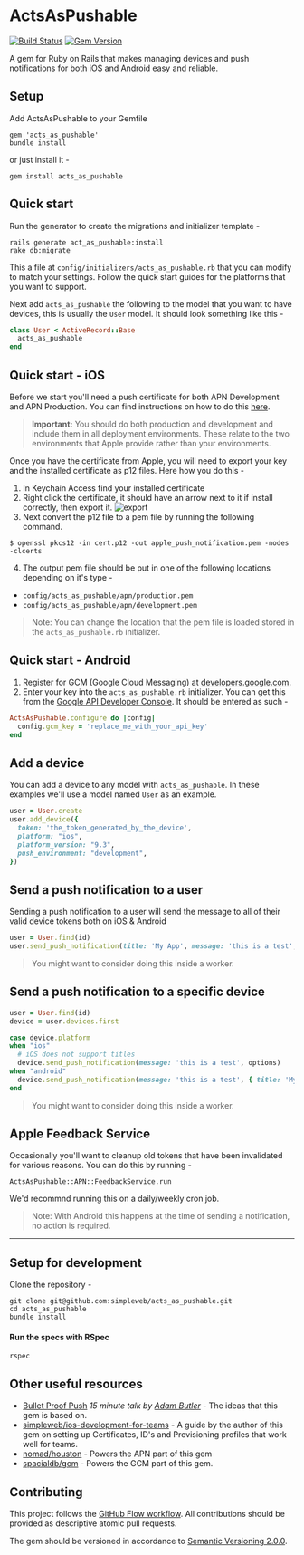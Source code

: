 # ActsAsPushable

[![Build Status](https://semaphoreci.com/api/v1/projects/28a53ae7-389f-4d93-9f8a-51c4b0756cf7/840599/badge.svg)](https://semaphoreci.com/simpleweb/acts_as_pushable)
[![Gem Version](https://badge.fury.io/rb/acts_as_pushable.svg)](https://badge.fury.io/rb/acts_as_pushable)

A gem for Ruby on Rails that makes managing devices and push notifications for both iOS and Android easy and reliable.

## Setup

Add ActsAsPushable to your Gemfile

  ```shell
  gem 'acts_as_pushable'
  bundle install
  ```

or just install it -

  ```shell
  gem install acts_as_pushable
  ```

## Quick start

Run the generator to create the migrations and initializer template -

  ```shell
  rails generate act_as_pushable:install
  rake db:migrate
  ```

This a file at `config/initializers/acts_as_pushable.rb` that you can modify to match your settings. Follow the quick start guides for the platforms that you want to support.

Next add `acts_as_pushable` the following to the model that you want to have devices, this is usually the `User` model. It should look something like this -

  ```ruby
  class User < ActiveRecord::Base
    acts_as_pushable
  end
  ```

## Quick start - iOS

Before we start you'll need a push certificate for both APN Development and APN Production. You can find instructions on how to do this [here](https://developer.apple.com/library/ios/documentation/IDEs/Conceptual/AppDistributionGuide/AddingCapabilities/AddingCapabilities.html#//apple_ref/doc/uid/TP40012582-CH26-SW11).

> **Important:** You should do both production and development and include them in all deployment environments. These relate to the two environments that Apple provide rather than your environments.

Once you have the certificate from Apple, you will need to export your key and the installed certificate as p12 files. Here how you do this -

1. In Keychain Access find your installed certificate
2. Right click the certificate, it should have an arrow next to it if install correctly, then export it.
  ![export](https://cloud.githubusercontent.com/assets/1238468/15851982/5a9bb9e0-2c97-11e6-8407-2e4797673dff.jpg)
3. Next convert the p12 file to a pem file by running the following command.
  ```
  $ openssl pkcs12 -in cert.p12 -out apple_push_notification.pem -nodes -clcerts
  ```
4. The output pem file should be put in one of the following locations depending on it's type -
  - `config/acts_as_pushable/apn/production.pem`
  - `config/acts_as_pushable/apn/development.pem`

> Note: You can change the location that the pem file is loaded stored in the `acts_as_pushable.rb` initializer.

## Quick start - Android

1. Register for GCM (Google Cloud Messaging) at [developers.google.com](https://developers.google.com/cloud-messaging/).
2. Enter your key into the `acts_as_pushable.rb` initializer. You can get this from the [Google API Developer Console](https://console.developers.google.com). It should be entered as such -

  ```ruby
  ActsAsPushable.configure do |config|
    config.gcm_key = 'replace_me_with_your_api_key'
  end
  ```

## Add a device

You can add a device to any model with `acts_as_pushable`. In these examples we'll use a model named `User` as an example.

  ```ruby
  user = User.create
  user.add_device({
    token: 'the_token_generated_by_the_device',
    platform: "ios",
    platform_version: "9.3",
    push_environment: "development",
  })
  ```

## Send a push notification to a user

Sending a push notification to a user will send the message to all of their valid device tokens both on iOS & Android

  ```ruby
  user = User.find(id)
  user.send_push_notification(title: 'My App', message: 'this is a test', options)
  ```

> You might want to consider doing this inside a worker.

## Send a push notification to a specific device

  ```ruby
  user = User.find(id)
  device = user.devices.first

  case device.platform
  when "ios"
    # iOS does not support titles
    device.send_push_notification(message: 'this is a test', options)
  when "android"
    device.send_push_notification(message: 'this is a test', { title: 'My App' })
  end
  ```

> You might want to consider doing this inside a worker.

## Apple Feedback Service

Occasionally you'll want to cleanup old tokens that have been invalidated for various reasons. You can do this by running -

```
ActsAsPushable::APN::FeedbackService.run
```

We'd recommnd running this on a daily/weekly cron job.

> Note: With Android this happens at the time of sending a notification, no action is required.

---

## Setup for development

Clone the repository -

  ```shell
  git clone git@github.com:simpleweb/acts_as_pushable.git
  cd acts_as_pushable
  bundle install
  ```

#### Run the specs with RSpec

  ```
  rspec
  ```

## Other useful resources

- [Bullet Proof Push](https://www.youtube.com/watch?v=k5J6t-y1bws) _15 minute talk by [Adam Butler](http://twitter.com/labfoo)_ - The ideas that this gem is based on.
- [simpleweb/ios-development-for-teams](https://github.com/simpleweb/ios-development-for-teams) - A guide by the author of this gem on setting up Certificates, ID's and Provisioning profiles that work well for teams.
- [nomad/houston](https://github.com/nomad/houston) - Powers the APN part of this gem
- [spacialdb/gcm](https://github.com/spacialdb/gcm) - Powers the GCM part of this gem.

## Contributing

This project follows the [GitHub Flow workflow](https://guides.github.com/introduction/flow/). All contributions should be provided as descriptive atomic pull requests.

The gem should be versioned in accordance to [Semantic Versioning 2.0.0](http://semver.org/).
